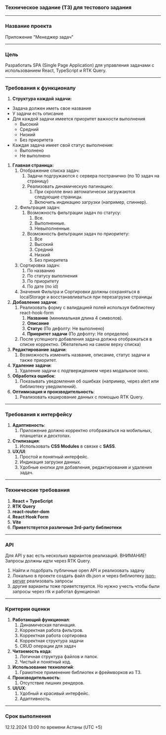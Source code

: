 ### <a name="_2asdig3plxqn"></a>**Техническое задание (ТЗ) для тестового задания**

---

### <a name="_d69y2f7jg9tn"></a>**Название проекта**

Приложение "Менеджер задач"

---

### <a name="_6x1e4adhhs4n"></a>**Цель**

Разработать SPA (Single Page Application) для управления задачами с использованием React, TypeScript и RTK Query.

---

### <a name="_j77w02yyglz"></a>**Требования к функционалу**

1. **Структура каждой задачи:**

- Задача должен иметь свое название
- У задачи есть описание
- Для каждой задачи имеется приоритет важности выполнения
  - Высокий
  - Средний
  - Низкий
  - Без приоритета
- Каждая задача имеет свой статус выполнения:
  - Выполнено
  - Не выполнено

1. **Главная страница:**
   1. Отображение списка задач:
      1. Задачи подгружаются с сервера постранично (по 10 задач на страницу)
      1. Реализовать динамическую пагинацию:
         1. При скролле вниз автоматически загружаются следующие страницы.
         1. Включить индикацию загрузки (например, спиннер).
   1. Фильтрация задач:
      1. Возможность фильтрации задач по статусу:
         1. Все.
         1. Выполненные.
         1. Невыполненные.
      1. Возможность фильтрации задач по приоритету:
         1. Все
         1. Высокий
         1. Средний
         1. Низкий
         1. Без приоритета
   1. Сортировка задач:
      1. По названию
      1. По статусу выполнения
      1. По приоритету
      1. По дате (по id)
   1. Значения Фильтра и Сортировки должны сохраняться в localStorage и восстанавливаться при перезагрузке страницы
1. **Добавление задачи**:
   1. Реализовать форму с валидацией полей используя библиотеку react-hook-form
      1. **Название** (минимальная длина 4 символов).
      1. **Описание**
      1. **Статус** (По дефолту: Не выполнено)
      1. **Приоритет задачи** (По дефолту: Не определен)
   1. После успешного добавления задача должна отображаться в списке корректно. (Желательно на самом верху списка)
1. **Редактирование задачи**:
   1. Возможность изменить название, описание, статус задачи и также приоритет.
1. **Удаление задачи**:
   1. Удаление задачи с подтверждением через модальное окно.
1. **Обработка ошибок**:
   1. Показывать уведомления об ошибках (например, через alert или библиотеку уведомлений).
1. **Оптимизация и производительность**:
   1. Реализовать кэширование данных с помощью RTK Query.

---

### <a name="_mv22ifmhd8f9"></a>**Требования к интерфейсу**

1. **Адаптивность**:
   1. Приложение должно корректно отображаться на мобильных, планшетах и десктопах.
1. **Стилизация**:
   1. Использовать **CSS Modules** в связке с **SASS**.
1. **UX/UI**:
   1. Простой и понятный интерфейс.
   1. Индикация загрузки данных.
   1. Удобные кнопки для добавления, редактирования и удаления задач.

---

### <a name="_q7pcbfvwyers"></a>**Технические требования**

1. **React + TypeScript**
1. **RTK Query**
1. **react-router-dom**
1. **React Hook Form**
1. **Vite**
1. **Приветствуется различные 3rd-party библиотеки**

---

### <a name="_ehih0tghngiz"></a>**API**

Для API у вас есть несколько вариантов реализаций. ВНИМАНИЕ! Запросы должны идти через RTK Query.

1. Найти и подобрать публичные open API и реализовать задачу
1. Локально в проекте создать файл db.json и через библиотеку [json-server](https://www.npmjs.com/package/json-server) реализовать запросы
1. другие варианты тоже приветствуется. Но нужно учесть чтобы были запросы через rtk и работал функционал

---

### <a name="_h2y7aabmolgq"></a>**Критерии оценки**

1. **Работающий функционал**:
   1. Динамическая пагинация.
   1. Корректная работа фильтров.
   1. Корректная работа сортировка
   1. Корректная структура задачи
   1. CRUD операции для задач
1. **Читаемость кода**:
   1. Логичная структура файлов и папок.
   1. Чистый и понятный код.
1. **Использование технологий**:
   1. Грамотное применение библиотек и фреймворков из ТЗ.
1. **Производительность**:
   1. Отсутствие лишних рендеров.
1. **UI/UX**:
   1. Удобный и красивый интерфейс.
   1. Адаптивность.

---

### <a name="_c9un5sqy9gsb"></a>**Срок выполнения**

12\.12.2024 13:00 по времени Астаны (UTC +5)
